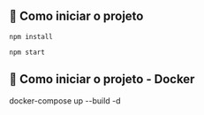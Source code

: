 ## 🚀 Como iniciar o projeto
```
npm install

npm start
```

## 🚀 Como iniciar o projeto - Docker
docker-compose up --build -d
